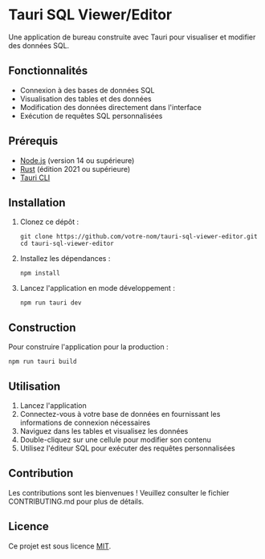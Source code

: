 # Tauri SQL Viewer/Editor

Une application de bureau construite avec Tauri pour visualiser et modifier des données SQL.

## Fonctionnalités

- Connexion à des bases de données SQL
- Visualisation des tables et des données
- Modification des données directement dans l'interface
- Exécution de requêtes SQL personnalisées

## Prérequis

- [Node.js](https://nodejs.org/) (version 14 ou supérieure)
- [Rust](https://www.rust-lang.org/) (édition 2021 ou supérieure)
- [Tauri CLI](https://tauri.app/v1/guides/getting-started/prerequisites)

## Installation

1. Clonez ce dépôt :
   ```
   git clone https://github.com/votre-nom/tauri-sql-viewer-editor.git
   cd tauri-sql-viewer-editor
   ```

2. Installez les dépendances :
   ```
   npm install
   ```

3. Lancez l'application en mode développement :
   ```
   npm run tauri dev
   ```

## Construction

Pour construire l'application pour la production :

```
npm run tauri build
```

## Utilisation

1. Lancez l'application
2. Connectez-vous à votre base de données en fournissant les informations de connexion nécessaires
3. Naviguez dans les tables et visualisez les données
4. Double-cliquez sur une cellule pour modifier son contenu
5. Utilisez l'éditeur SQL pour exécuter des requêtes personnalisées

## Contribution

Les contributions sont les bienvenues ! Veuillez consulter le fichier CONTRIBUTING.md pour plus de détails.

## Licence

Ce projet est sous licence [MIT](LICENSE).
